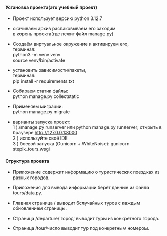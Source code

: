 #### Установка проекта(это учебный проект)

- Проект использует версию python 3.12.7

- скачиваем архив распаковываем его заходим  
в корень проекта(где лежит файл manage.py)
  
- Создаём виртуальное окружение и активируем его,  
терминал:  
python3 -m venv venv  
source venv/bin/activate

- установить зависимости/пакеты,  
терминал:  
pip install -r requirements.txt

- Собираем статик файлы:  
python manage.py collectstatic

- Применяем миграции:  
python manage.py migrate

- варианты запуска проект:  
1 )./manage.py runserver или python manage.py runserver;  открыть в браузере http://127.0.0.1:8000  
2 ) используйте своё IDE  
3 ) боевой запуска (Gunicorn + WhiteNoise): gunicorn stepik_tours.wsgi

#### Структура проекта

- Приложение содержит информацию о туристических поездках из разных городов.

- Приложения для вывода информации берёт данные из файла tours/data.py.

- Главная страница / выводит 6случайных туров с каждым обновлением страницы.

- Страница /departure/'город' выводит туры из конкретного города.

- Страница /tour/число выводит тур под конкретным номером.
